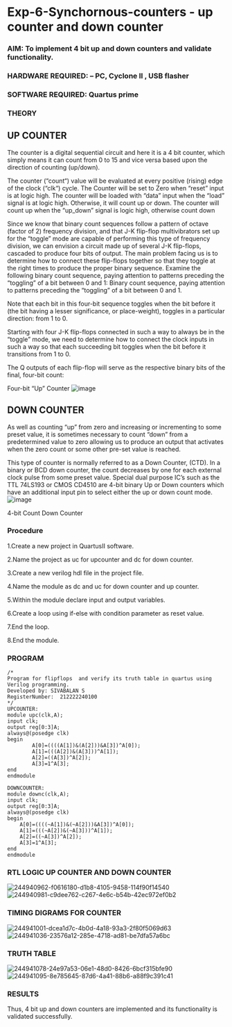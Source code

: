 # Exp-6-Synchornous-counters - up counter and down counter 
### AIM: To implement 4 bit up and down counters and validate  functionality.
### HARDWARE REQUIRED:  – PC, Cyclone II , USB flasher
### SOFTWARE REQUIRED:   Quartus prime
### THEORY 

## UP COUNTER 
The counter is a digital sequential circuit and here it is a 4 bit counter, which simply means it can count from 0 to 15 and vice versa based upon the direction of counting (up/down). 

The counter (“count“) value will be evaluated at every positive (rising) edge of the clock (“clk“) cycle.
The Counter will be set to Zero when “reset” input is at logic high.
The counter will be loaded with “data” input when the “load” signal is at logic high. Otherwise, it will count up or down.
The counter will count up when the “up_down” signal is logic high, otherwise count down

Since we know that binary count sequences follow a pattern of octave (factor of 2) frequency division, and that J-K flip-flop multivibrators set up for the “toggle” mode are capable of performing this type of frequency division, we can envision a circuit made up of several J-K flip-flops, cascaded to produce four bits of output.
The main problem facing us is to determine how to connect these flip-flops together so that they toggle at the right times to produce the proper binary sequence.
Examine the following binary count sequence, paying attention to patterns preceding the “toggling” of a bit between 0 and 1:
Binary count sequence, paying attention to patterns preceding the “toggling” of a bit between 0 and 1.

Note that each bit in this four-bit sequence toggles when the bit before it (the bit having a lesser significance, or place-weight), toggles in a particular direction: from 1 to 0.



 
 

Starting with four J-K flip-flops connected in such a way to always be in the “toggle” mode, we need to determine how to connect the clock inputs in such a way so that each succeeding bit toggles when the bit before it transitions from 1 to 0.

The Q outputs of each flip-flop will serve as the respective binary bits of the final, four-bit count:

 
 

Four-bit “Up” Counter
![image](https://user-images.githubusercontent.com/36288975/169644758-b2f4339d-9532-40c5-af40-8f4f8c942e2c.png)



## DOWN COUNTER 

As well as counting “up” from zero and increasing or incrementing to some preset value, it is sometimes necessary to count “down” from a predetermined value to zero allowing us to produce an output that activates when the zero count or some other pre-set value is reached.

This type of counter is normally referred to as a Down Counter, (CTD). In a binary or BCD down counter, the count decreases by one for each external clock pulse from some preset value. Special dual purpose IC’s such as the TTL 74LS193 or CMOS CD4510 are 4-bit binary Up or Down counters which have an additional input pin to select either the up or down count mode.
![image](https://user-images.githubusercontent.com/36288975/169644844-1a14e123-7228-4ed8-81a9-eb937dff4ac8.png)


4-bit Count Down Counter
### Procedure
1.Create a new project in QuartusII software.

2.Name the project as uc for upcounter and dc for down counter.

3.Create a new verilog hdl file in the project file.

4.Name the module as dc and uc for down counter and up counter.

5.Within the module declare input and output variables.

6.Create a loop using if-else with condition parameter as reset value.

7.End the loop.

8.End the module.

### PROGRAM 
```
/*
Program for flipflops  and verify its truth table in quartus using Verilog programming.
Developed by: SIVABALAN S
RegisterNumber:  212222240100
*/
UPCOUNTER:
module upc(clk,A);
input clk;
output reg[0:3]A;
always@(posedge clk)
begin
		A[0]=((((A[1])&(A[2]))&A[3])^A[0]);
		A[1]=(((A[2])&(A[3]))^A[1]);
		A[2]=((A[3])^A[2]);
		A[3]=1^A[3];
end
endmodule

DOWNCOUNTER:
module downc(clk,A);
input clk;
output reg[0:3]A;
always@(posedge clk)
begin
	A[0]=((((~A[1])&(~A[2]))&A[3])^A[0]);
	A[1]=(((~A[2])&(~A[3]))^A[1]);
	A[2]=((~A[3])^A[2]);
	A[3]=1^A[3];
end
endmodule
```

### RTL LOGIC UP COUNTER AND DOWN COUNTER  
![244940962-f0616180-d1b8-4105-9458-114f90f14540](https://github.com/sivabalan28/Exp-7-Synchornous-counters-/assets/113497347/c9b9bd45-7226-4b9b-bd7a-c40da612bedd)
![244940981-c9dee762-c267-4e6c-b54b-42ec972ef0b2](https://github.com/sivabalan28/Exp-7-Synchornous-counters-/assets/113497347/af903ce9-a3d2-4dd7-b414-89f5fc6c5800)

### TIMING DIGRAMS FOR COUNTER  
![244941001-dcea1d7c-4b0d-4a18-93a3-2f80f5069d63](https://github.com/sivabalan28/Exp-7-Synchornous-counters-/assets/113497347/7f7e07de-787b-4fc9-b97f-948d6c50a895)
![244941036-23576a12-285e-4718-ad81-be7dfa57a6bc](https://github.com/sivabalan28/Exp-7-Synchornous-counters-/assets/113497347/2da92a8f-cab7-420b-a383-3e14eeef930a)

### TRUTH TABLE 
![244941078-24e97a53-06e1-48d0-8426-6bcf315bfe90](https://github.com/sivabalan28/Exp-7-Synchornous-counters-/assets/113497347/8f643956-8ba9-4c4a-9a0f-6c8fb3cea5e0)
![244941095-8e785645-87d6-4a41-88b6-a88f9c391c41](https://github.com/sivabalan28/Exp-7-Synchornous-counters-/assets/113497347/6acc2c07-f189-4078-b438-10a6bfc893d5)

### RESULTS 
Thus, 4 bit up and down counters are implemented and its functionality is validated successfully.

